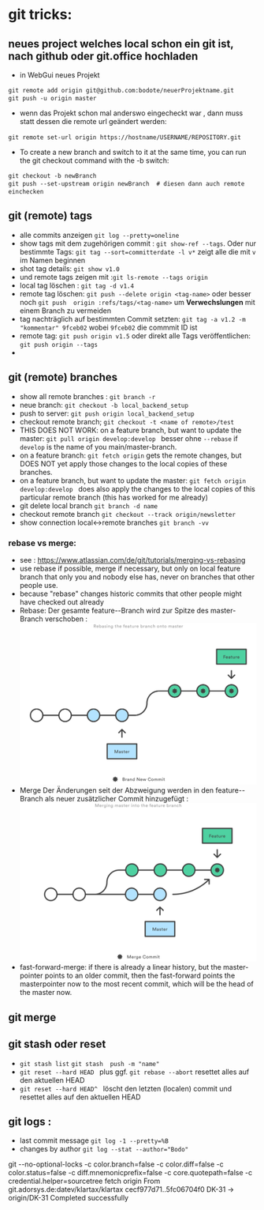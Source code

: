 # git tricks:
## neues project welches local schon ein git ist, nach github oder git.office hochladen
* in WebGui neues Projekt 
```
git remote add origin git@github.com:bodote/neuerProjektname.git
git push -u origin master
```
* wenn das Projekt schon mal anderswo eingecheckt war , dann muss statt dessen die remote url geändert werden:

`git remote set-url origin https://hostname/USERNAME/REPOSITORY.git`

* To create a new branch and switch to it at the same time, you can run the git checkout command with the -b switch:
```
git checkout -b newBranch
git push --set-upstream origin newBranch  # diesen dann auch remote einchecken
```
## git (remote) tags
* alle commits anzeigen `git log --pretty=oneline` 
* show tags mit dem zugehörigen commit : `git show-ref --tags`. Oder nur bestimmte Tags: `git tag --sort=committerdate -l v*`  zeigt alle die mit `v` im Namen beginnen
* shot tag details: `git show v1.0` 
* und remote tags zeigen mit  :`git ls-remote --tags origin`
* local tag löschen : `git tag -d v1.4`
* remote tag löschen: `git push --delete origin <tag-name>` oder besser noch `git push  origin :refs/tags/<tag-name>` um **Verwechslungen** mit einem Branch zu vermeiden
* tag nachträglich auf bestimmten Commit setzten: `git tag -a v1.2 -m "kommentar" 9fceb02` wobei `9fceb02` die commmit ID ist
* remote tag: `git push origin v1.5` oder direkt alle Tags veröffentlichen: `git push origin --tags`
* 
## git (remote) branches
* show all remote branches : `git branch -r`
* neue branch: `git checkout -b local_backend_setup`
* push to server: `git push origin local_backend_setup`
* checkout remote  branch; `git checkout -t <name of remote>/test` 
* THIS DOES NOT WORK: on a feature branch, but want to update the master: `git pull origin develop:develop ` besser ohne `--rebase`  if `develop` is the name of you main/master-branch.
* on a feature branch: `git fetch origin` gets the remote changes, but DOES NOT yet apply those changes to the local copies of these branches. 
* on a feature branch, but want to update the master:   `git fetch origin develop:develop ` does also apply the changes to the local copies of this particular remote branch (this has worked for me already)
* git delete local branch `git branch -d name`
* checkout remote branch `git checkout --track origin/newsletter`
* show connection local<->remote branches `git branch -vv`
### rebase vs merge:
* see : https://www.atlassian.com/de/git/tutorials/merging-vs-rebasing
* use rebase if possible, merge if necessary, but only on local feature branch that only you and nobody else has, never on   branches that other people use.
* because "rebase" changes historic commits that other people might have checked out already
* Rebase:  Der gesamte feature--Branch wird zur Spitze des master-Branch verschoben :![rebase](./assets/rebase.svg  )
* Merge Der Änderungen seit der Abzweigung werden in den  feature--Branch als neuer zusätzlicher Commit hinzugefügt :![rebase](./assets/merge.svg  )
* fast-forward-merge: if there is already a linear history, but the master-pointer points to an older commit, then the fast-forward points the masterpointer now to the most recent commit, which will be the head of the master now.


## git merge

## git stash oder reset
* `git stash list`  `git stash  push -m "name" `
* `git reset --hard HEAD ` plus ggf. `git rebase --abort` resettet alles auf den aktuellen HEAD
* `git reset --hard HEAD^ ` löscht den letzten (localen) commit und   resettet alles auf den aktuellen HEAD




## git logs :
* last commit message `git log -1 --pretty=%B`
* changes by author `git log --stat --author="Bodo"`


git --no-optional-locks -c color.branch=false -c color.diff=false -c color.status=false -c diff.mnemonicprefix=false -c core.quotepath=false -c credential.helper=sourcetree fetch origin 
From git.adorsys.de:datev/klartax/klartax
   cecf977d71..5fc06704f0  DK-31      -> origin/DK-31
Completed successfully